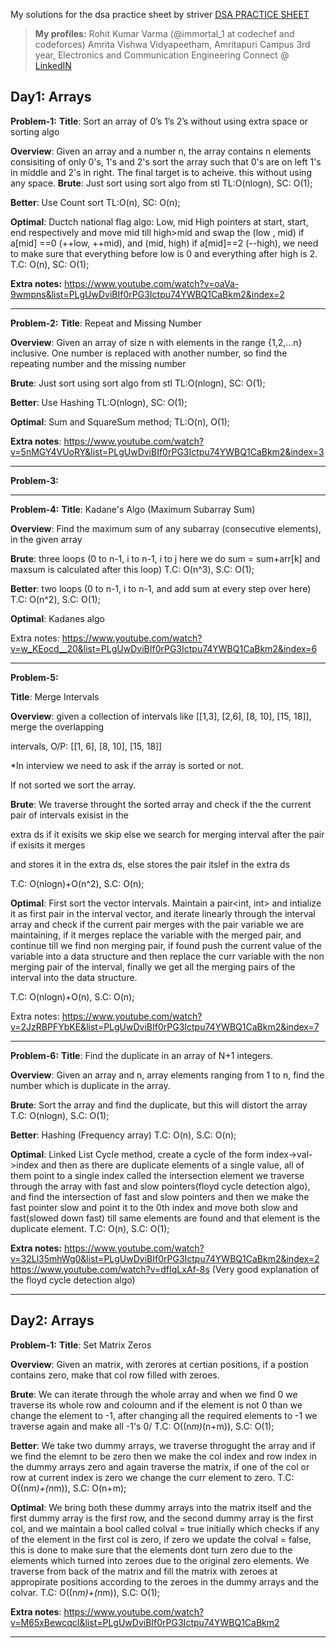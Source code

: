 My solutions for the dsa practice sheet by striver
[DSA PRACTICE SHEET](https://docs.google.com/document/d/1SM92efk8oDl8nyVw8NHPnbGexTS9W-1gmTEYfEurLWQ/edit)

> **My profiles:** 
> Rohit Kumar Varma (@immortal_1 at codechef and codeforces)
Amrita Vishwa Vidyapeetham, Amritapuri Campus
3rd year, Electronics and Communication Engineering
Connect @ [LinkedIN](https://www.linkedin.com/in/rohit-kumar-varma-8b880b1b9/)

Day1: Arrays
---
**Problem-1:**
**Title**: Sort an array of 0’s 1’s 2’s without using extra space or sorting algo

**Overview**: Given an array and a number n, the array contains n elements consisiting of only 0's, 1's and 2's
sort the array such that 0's are on left 1's in middle and 2's in right. The final target is to acheive.
this without using any space.
**Brute**: Just sort using sort algo from stl
TL:O(nlogn), SC: O(1);

**Better**: Use Count sort
TL:O(n), SC: O(n);

**Optimal**: Ductch national flag algo: Low, mid High pointers at start, start, end respectively and 
move mid till high>mid and swap the (low , mid) if a[mid] ==0 (++low, ++mid), 
and (mid, high) if a[mid]==2 (--high), we need to make sure that everything before low is 0 and 
everything after high is 2.
T.C: O(n), SC: O(1);

**Extra notes:**
https://www.youtube.com/watch?v=oaVa-9wmpns&list=PLgUwDviBIf0rPG3Ictpu74YWBQ1CaBkm2&index=2

---

**Problem-2:**
**Title**: Repeat and Missing Number 

**Overview**: Given an array of size n with elements in the range {1,2,...n} inclusive. One number is replaced
with another number, so find the repeating number and the missing number

**Brute**: Just sort using sort algo from stl
TL:O(nlogn), SC: O(1);

**Better**: Use Hashing
TL:O(nlogn), SC: O(1);

**Optimal**: Sum and SquareSum method;
TL:O(n), O(1);

**Extra notes**: https://www.youtube.com/watch?v=5nMGY4VUoRY&list=PLgUwDviBIf0rPG3Ictpu74YWBQ1CaBkm2&index=3

---

**Problem-3:**

---

**Problem-4:**
**Title**: Kadane's Algo (Maximum Subarray Sum)

**Overview**: Find the maximum sum of any subarray (consecutive elements), in the given array

**Brute**: three loops (0 to n-1, i to n-1, i to j here we do sum = sum+arr[k] and maxsum is calculated after this loop)
T.C: O(n^3), S.C: O(1);

**Better**: two loops (0 to n-1, i to n-1, and add sum at every step over here)
T.C: O(n^2), S.C: O(1);

**Optimal**: Kadanes algo

Extra notes: https://www.youtube.com/watch?v=w_KEocd__20&list=PLgUwDviBIf0rPG3Ictpu74YWBQ1CaBkm2&index=6

---
**Problem-5:**

**Title**: Merge Intervals

**Overview**: given a collection of intervals like [[1,3], [2,6], [8, 10], [15, 18]], merge the overlapping

intervals, O/P: [[1, 6], [8, 10], [15, 18]]

*In interview we need to ask if the array is sorted or not.

If not sorted we sort the array.

**Brute**: We traverse throught the sorted array and check if the the current pair of intervals exisist in the

extra ds if it exisits we skip else we search for merging interval after the pair if exisits it merges

and stores it in the extra ds, else stores the pair itslef in the extra ds

T.C: O(nlogn)+O(n^2), S.C: O(n);

**Optimal**: First sort the vector intervals. Maintain a pair<int, int> and intialize it as first pair in the interval vector, and iterate linearly through the interval array and check if the current pair merges with the pair variable we are maintaining, if it merges replace the variable with the merged pair, and continue till we find non merging
pair, if found push the current value of the variable into a data structure and then replace the curr variable
with the non merging pair of the interval, finally we get all the merging pairs of the interval into the data structure.

T.C: O(nlogn)+O(n), S.C: O(n);

Extra notes: https://www.youtube.com/watch?v=2JzRBPFYbKE&list=PLgUwDviBIf0rPG3Ictpu74YWBQ1CaBkm2&index=7

---
**Problem-6:**
**Title**: Find the duplicate in an array of N+1 integers.

**Overview**: Given an array and n, array elements ranging from 1 to n, find the number which is duplicate in the array.

**Brute**: Sort the array and find the duplicate, but this will distort the array
T.C: O(nlogn), S.C: O(1);

**Better**: Hashing (Frequency array)
T.C: O(n), S.C: O(n);

**Optimal**: Linked List Cycle method, create a cycle of the form index->val->index and then as there are duplicate elements of a single value, all of them point to a single index called the intersection element we traverse through the array with fast and slow pointers(floyd cycle detection algo), and find the intersection of fast and slow pointers and then we make the fast pointer slow and point it to the 0th index and move both slow and fast(slowed down fast) till same elements are found and that element is the duplicate element.
T.C: O(n), S.C: O(1);

**Extra notes:**
https://www.youtube.com/watch?v=32Ll35mhWg0&list=PLgUwDviBIf0rPG3Ictpu74YWBQ1CaBkm2&index=2
https://www.youtube.com/watch?v=dfIqLxAf-8s (Very good explanation of the floyd cycle detection algo)

---

Day2: Arrays
---
**Problem-1:**
**Title**: Set Matrix Zeros 

**Overview**: Given an matrix, with zerores at certian positions, if a postion contains zero, make that col
row filled with zeroes. 

**Brute**: We can iterate through the whole array and when we find 0 we traverse its whole row and coloumn and
if the element is not 0 than we change the element to -1, after changing all the required elements to -1
we traverse again and make all -1's 0/
T.C: O((n*m)*(n+m)), S.C: O(1);

**Better**: We take two dummy arrays, we traverse throgught the array and if we find the elemnt to be zero
then we make the col index and row index in the dummy arrays zero and again traverse the matrix, if
one of the col or row at current index is zero we change the curr element to zero.
T.C: O((n*m)+(n*m)), S.C: O(n+m);

**Optimal**: We bring both these dummy arrays into the matrix itself and the first dummy array is the first
row, and the second dummy array is the first col, and we maintain a bool called colval = true initially
which checks if any of the element in the first col is zero, if zero we update the colval = false, this
is done to make sure that the elements dont turn zero due to the elements which turned into zeroes due to
the original zero elements. We traverse from back of the matrix and fill the matrix with zeroes at 
appropirate positions according to the zeroes in the dummy arrays and the colvar.
T.C: O((n*m)+(n*m)), S.C: O(1);

**Extra notes**: https://www.youtube.com/watch?v=M65xBewcqcI&list=PLgUwDviBIf0rPG3Ictpu74YWBQ1CaBkm2

---
